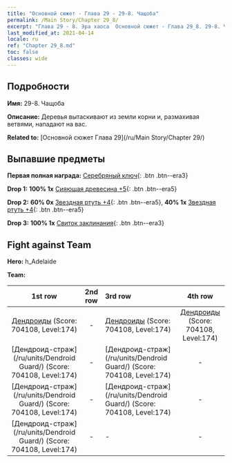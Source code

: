 ```yaml
---
title: "Основной сюжет - Глава 29 - 29-8. Чащоба"
permalink: /Main Story/Chapter 29_8/
excerpt: "Глава 29 - 8. Эра хаоса  Основной сюжет - Глава 29_8. 29-8. Чащоба"
last_modified_at: 2021-04-14
locale: ru
ref: "Chapter 29_8.md"
toc: false
classes: wide
---
```


## Подробности

 **Имя:** 29-8. Чащоба

 **Описание:** Деревья вытаскивают из земли корни и, размахивая ветвями, нападают на вас.

 **Related to:** [Основной сюжет Глава 29](/ru/Main Story/Chapter 29/)

## Выпавшие предметы

 **Первая полная награда:** [Серебряный ключ](/ru/Items/con_693/){: .btn .btn--era3}

 **Drop 1:** **100% 1x** [Сияющая древесина +5](/ru/Items/mat_97/){: .btn .btn--era5}

 **Drop 2:** **60% 0x** [Звездная ртуть +4](/ru/Items/mat_91/){: .btn .btn--era5}, **40% 1x** [Звездная ртуть +4](/ru/Items/mat_91/){: .btn .btn--era5}

 **Drop 3:** **100% 1x** [Свиток заклинания](/ru/Items/con_694/){: .btn .btn--era3}


## Fight against Team
 **Hero:** h_Adelaide

 **Team:**


  | 1st row | 2nd row | 3rd row | 4th row |
  |:----:|:----:|:----|:----:|
  | [Дендроиды](/ru/units/Treant/) (Score: 704108, Level:174)  | - | [Дендроиды](/ru/units/Treant/) (Score: 704108, Level:174)  | [Дендроиды](/ru/units/Treant/) (Score: 704108, Level:174)  |
  | [Дендроид-страж](/ru/units/Dendroid Guard/) (Score: 704108, Level:174)  | - | [Дендроид-страж](/ru/units/Dendroid Guard/) (Score: 704108, Level:174)  | - |
  | [Дендроид-страж](/ru/units/Dendroid Guard/) (Score: 704108, Level:174)  | - | [Дендроид-страж](/ru/units/Dendroid Guard/) (Score: 704108, Level:174)  | - |
  | [Дендроид-страж](/ru/units/Dendroid Guard/) (Score: 704108, Level:174)  | - | - | - |


